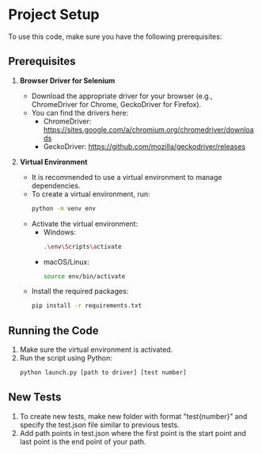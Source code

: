 # Project Setup

To use this code, make sure you have the following prerequisites:

## Prerequisites
1. **Browser Driver for Selenium**
   - Download the appropriate driver for your browser (e.g., ChromeDriver for Chrome, GeckoDriver for Firefox).
   - You can find the drivers here:
     - ChromeDriver: https://sites.google.com/a/chromium.org/chromedriver/downloads
     - GeckoDriver: https://github.com/mozilla/geckodriver/releases

2. **Virtual Environment**
   - It is recommended to use a virtual environment to manage dependencies.
   - To create a virtual environment, run:
     ```bash
     python -m venv env
     ```
   - Activate the virtual environment:
     - Windows:
       ```bash
       .\env\Scripts\activate
       ```
     - macOS/Linux:
       ```bash
       source env/bin/activate
       ```
   - Install the required packages:
     ```bash
     pip install -r requirements.txt
     ```

## Running the Code
1. Make sure the virtual environment is activated.
2. Run the script using Python:
   ```bash
   python launch.py [path to driver] [test number]
   ```
## New Tests
1. To create new tests, make new folder with format "test{number}" and specify the test.json file similar to previous tests.
2. Add path points in test.json where the first point is the start point and last point is the end point of your path.



